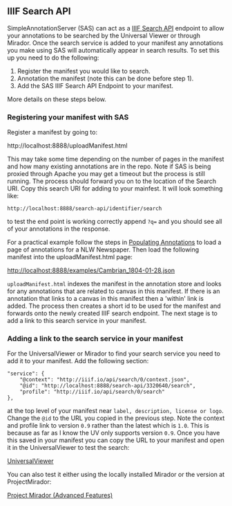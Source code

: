 ## IIIF Search API

SimpleAnnotationServer (SAS) can act as a [IIIF Search API](https://iiif.io/api/search/1.0/) endpoint to allow your annotations to be searched by the Universal Viewer or through Mirador. Once the search service is added to your manifest any annotations you make using SAS will automatically appear in search results. To set this up you need to do the following:

 1. Register the manifest you would like to search.
 2. Annotation the manifest (note this can be done before step 1).
 3. Add the SAS IIIF Search API Endpoint to your manifest.

More details on these steps below.

### Registering your manifest with SAS

Register a manifest by going to:

http://localhost:8888/uploadManifest.html

This may take some time depending on the number of pages in the manifest and how many existing annotations are in the repo. Note if SAS is being proxied through Apache you may get a timeout but the process is still running. The process should forward you on to the location of the Search URI. Copy this search URI for adding to your mainfest. It will look something like:

```http://localhost:8888/search-api/identifier/search```

to test the end point is working correctly append `?q=` and you should see all of your annotations in the response.

For a practical example follow the steps in [Populating Annotations](PopulatingAnnotations.md) to load a page of annotations for a NLW Newspaper. Then load the following manifest into the uploadManifest.html page:

[http://localhost:8888/examples/Cambrian_1804-01-28.json](http://localhost:8888/examples/Cambrian_1804-01-28.json)

`uploadManifest.html` indexes the manifest in the annotation store and looks for any annotations that are related to canvas in this manifest. If there is an annotation that links to a canvas in this manifest then a 'within' link is added. The process then creates a short id to be used for the manifest and forwards onto the newly created IIIF search endpoint. The next stage is to add a link to this search service in your manifest.

### Adding a link to the search service in your manifest

For the UniversalViewer or Mirador to find your search service you need to add it to your manifest. Add the following section:

```
"service": {
    "@context": "http://iiif.io/api/search/0/context.json",
    "@id": "http://localhost:8888/search-api/3320640/search",
    "profile": "http://iiif.io/api/search/0/search"
},
```

at the top level of your manifest near ```label, description, license or logo```. Change the `@id` to the URL you copied in the previous step. Note the context and profile link to version `0.9` rather than the latest which is `1.0`. This is because as far as I know the UV only supports version `0.9`. Once you have this saved in your manifest you can copy the URL to your manifest and open it in the UniversalViewer to test the search:

[UniversalViewer](http://universalviewer.io/uv.html?manifest=http://localhost:8888/Cambrian_1804-01-28.json)

You can also test it either using the locally installed Mirador or the version at ProjectMirador:

[Project Mirador (Advanced Features)](http://projectmirador.org/demo/advanced_features.html)
